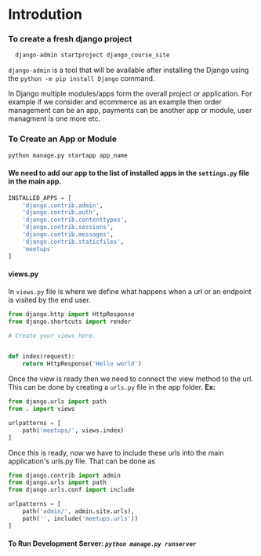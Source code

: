 # Introdution
### To create a fresh django project
```bash
  django-admin startproject django_course_site
```
`django-admin` is a tool that will be available after installing the Django using the `python -m pip install Django` command.


In Django multiple modules/apps form the overall project or application. For example if we consider and ecommerce as an example then order management can be an app, payments can be another app or module, user managment is one more etc.
### To Create an App or Module
```bash
python manage.py startapp app_name
```


#### We need to add our app to the list of installed apps in the  `settings.py` file in the main app.
```python
INSTALLED_APPS = [
    'django.contrib.admin',
    'django.contrib.auth',
    'django.contrib.contenttypes',
    'django.contrib.sessions',
    'django.contrib.messages',
    'django.contrib.staticfiles',
    'meetups'
]
```

#### views.py
In `views.py` file is where we define what happens when a url or an endpoint is visited by the end user.
```python
from django.http import HttpResponse
from django.shortcuts import render

# Create your views here.


def index(request):
    return HttpResponse('Hello world')

```

Once the view is ready then we need to connect the view method to the url. This can be done by creating a `urls.py` file in the app folder.
**Ex:**
```python
from django.urls import path
from . import views

urlpatterns = [
    path('meetups/', views.index)
]

```
Once this is ready, now we have to include these urls into the main application's urls.py file. That can be done as
```python
from django.contrib import admin
from django.urls import path
from django.urls.conf import include

urlpatterns = [
    path('admin/', admin.site.urls),
    path('', include('meetups.urls'))
]
```
#### To Run Development Server: *`python manage.py runserver`*
